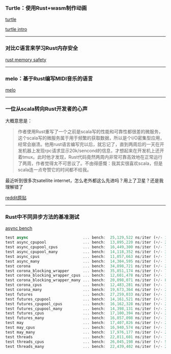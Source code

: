 ### Turtle：使用Rust+wasm制作动画   

[turtle](http://turtle.rs/)

[turtle intro](https://varblog.org/blog/2018/01/08/rust-and-webassembly-with-turtle/)

---

###  对比C语言来学习Rust内存安全

[rust memory safety](http://willcrichton.net/notes/rust-memory-safety/)

---

### melo：基于Rust编写MIDI音乐的语言

[melo](https://github.com/Pirh/melo)

---

### 一位从scala转向Rust开发者的心声

大概意思是：

> 作者使用Rust重写了一个之前是scala写的性能和可靠性都很差的微服务，这个scala写的微服务属于用于频繁的获取数据，所以是个I/O密集型应用，经常会崩溃。他用rust语言编写完以后，就忘记了，直到两周后的一天在开发机器上发现rpc请求显示20k/sencond的信息，才想起来在开发机上还开着tmux。此时他才发现，Rust代码竟然两周内非常可靠高效地在正常运行了两周，作者觉得太不可思议了。不由得感慨：我其实很喜欢scala，但是scala连一点夸赞它的时间都不给我。

最近听到很多次satellite internet，怎么老外都这么先进吗？用上了卫星？还是我理解错了

[reddit原贴](https://www.reddit.com/r/rust/comments/7v05zv/its_little_things_like_this_that_make_it_almost/)


---

### Rust中不同异步方法的基准测试


[async bench](https://vorner.github.io/async-bench.html)

```rust
test async                        ... bench:  25,129,522 ns/iter (+/- 1,948,456)
test async_cpupool                ... bench:  13,895,220 ns/iter (+/- 2,412,441)
test async_cpupool_cpus           ... bench:  16,449,300 ns/iter (+/- 7,062,024)
test async_cpupool_many           ... bench:  14,118,352 ns/iter (+/- 3,170,100)
test async_cpus                   ... bench:  11,057,663 ns/iter (+/- 1,546,785)
test async_many                   ... bench:  14,304,595 ns/iter (+/- 1,966,185)
test corona                       ... bench:  34,898,721 ns/iter (+/- 204,006,257)
test corona_blocking_wrapper      ... bench:  35,851,174 ns/iter (+/- 76,716,240)
test corona_blocking_wrapper_cpus ... bench:  12,601,478 ns/iter (+/- 1,368,466)
test corona_blocking_wrapper_many ... bench:  20,098,071 ns/iter (+/- 84,982,750)
test corona_cpus                  ... bench:  12,483,281 ns/iter (+/- 1,547,974)
test corona_many                  ... bench:  19,673,364 ns/iter (+/- 2,028,918)
test futures                      ... bench:  27,259,033 ns/iter (+/- 3,447,498)
test futures_cpupool              ... bench:  14,161,521 ns/iter (+/- 3,190,636)
test futures_cpupool_cpus         ... bench:  16,162,328 ns/iter (+/- 204,181,954)
test futures_cpupool_many         ... bench:  14,398,131 ns/iter (+/- 2,722,364)
test futures_cpus                 ... bench:  17,100,394 ns/iter (+/- 207,223,624)
test futures_many                 ... bench:  16,857,098 ns/iter (+/- 3,664,201)
test may                          ... bench:  17,407,826 ns/iter (+/- 204,029,107)
test may_cpus                     ... bench:  16,940,574 ns/iter (+/- 3,652,612)
test may_many                     ... bench:  17,976,177 ns/iter (+/- 2,738,411)
test threads                      ... bench:  22,011,601 ns/iter (+/- 1,645,368)
test threads_cpus                 ... bench:  26,045,198 ns/iter (+/- 5,311,040)
test threads_many                 ... bench:  22,439,402 ns/iter (+/- 2,497,508)
```
